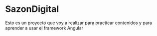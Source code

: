 # SazonDigital
Esto es un proyecto que voy a realizar para practicar contenidos y para aprender a usar el framework Angular
